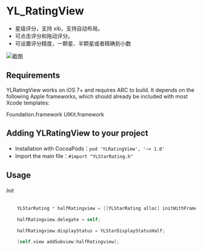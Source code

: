 # YL_RatingView
- 星级评分，支持 xib，支持自动布局。
- 可点击评分和拖动评分。
- 可设置评分精度，一颗星、半颗星或者精确到小数

![截图](http://i1.piimg.com/1949/4150adee1b6bef53.png "截图")
## Requirements
YLRatingView works on iOS 7+ and requires ARC to build. It depends on the following Apple frameworks, which should already be included with most Xcode templates:

Foundation.framework
UIKit.framework

## Adding YLRatingView to your project
- Installation with CocoaPods：`pod 'YLRatingView', '~> 1.0'`
- Import the main file：`#import "YLStarRating.h"`

## Usage
###### Init
```objective-c
    YLStarRating * halfRatingview = [[YLStarRating alloc] initWithFrame:frame numberOfStar:6];
    
    halfRatingview.delegate = self;
    
    halfRatingview.displayStatus = YLStarDisplayStatusHalf;
    
    [self.view addSubview:halfRatingview];
```
